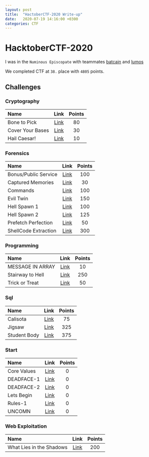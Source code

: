 ```yaml
---
layout: post
title:  "HactoberCTF-2020 Write-up"
date:   2020-07-19 14:16:00 +0300
categories: CTF
---
```

# HacktoberCTF-2020
I was in the `Numinous Episcopate` with teammates [batcain](http://github.com/batcain/) and [lumos](https://github.com/nurpabuccu)

We completed CTF at `38.` place with `4805` points.

## Challenges
### Cryptography
|               Name               |           Link          |  Points  |
| :--------------------| :-------------:  | :-------:|
|  Bone to Pick   | [Link](https://github.com/ebubekirtrkr/write-ups/blob/master/hacktoberCTF-2020/Cryptography/Bone%20to%20Pick/index.md) |80|
| Cover Your Bases | [Link](https://github.com/ebubekirtrkr/write-ups/blob/master/hacktoberCTF-2020/Cryptography/Cover%20Your%20Bases/index.md) |30|
| Hail Caesar! | [Link](https://github.com/ebubekirtrkr/write-ups/blob/master/hacktoberCTF-2020/Cryptography/Hail%20Caesar!/index.md) |10|

### Forensics
|               Name               |           Link          |  Points  |
| :--------------------| :-------------:  | :-------:|
| Bonus/Public Service   | [Link](https://github.com/ebubekirtrkr/write-ups/blob/master/hacktoberCTF-2020/Forensics/Bonus/Public%20Service/index.md) |100|
| Captured Memories | [Link](https://github.com/ebubekirtrkr/write-ups/blob/master/hacktoberCTF-2020/Forensics/Captured%20Memories/index.md) |30|
| Commands | [Link](https://github.com/ebubekirtrkr/write-ups/blob/master/hacktoberCTF-2020/Forensics/Commands/index.md) |100|
| Evil Twin | [Link](https://github.com/ebubekirtrkr/write-ups/blob/master/hacktoberCTF-2020/Forensics/Evil%20Twin/index.md) |150|
| Hell Spawn 1 | [Link](https://github.com/ebubekirtrkr/write-ups/blob/master/hacktoberCTF-2020/Forensics/Hell%20Spawn%201/index.md) |100|
| Hell Spawn 2 | [Link](https://github.com/ebubekirtrkr/write-ups/blob/master/hacktoberCTF-2020/Forensics/Hell%20Spawn%202/index.md) |125|
| Prefetch Perfection | [Link](https://github.com/ebubekirtrkr/write-ups/blob/master/hacktoberCTF-2020/Forensics/Prefetch%20Perfection/index.md) |50|
| ShellCode Extraction | [Link](https://github.com/ebubekirtrkr/write-ups/blob/master/hacktoberCTF-2020/Forensics/ShellCode%20Extraction/index.md) |300|

### Programming

|               Name               |           Link          |  Points  |
| :--------------------| :-------------:  | :-------:|
| MESSAGE IN ARRAY | [Link](https://github.com/ebubekirtrkr/write-ups/blob/master/hacktoberCTF-2020/Programming/MESSAGE%20IN%20ARRAY/index.md) |10|
| Stairway to Hell | [Link](https://github.com/ebubekirtrkr/write-ups/blob/master/hacktoberCTF-2020/Programming/Stairway%20to%20Hell/index.md) |250|
| Trick or Treat | [Link](https://github.com/ebubekirtrkr/write-ups/blob/master/hacktoberCTF-2020/Programming/Trick%20or%20Treat/index.md) |50|

### Sql

|               Name               |           Link          |  Points  |
| :--------------------| :-------------:  | :-------:|
| Calisota | [Link](https://github.com/ebubekirtrkr/write-ups/blob/master/hacktoberCTF-2020/Sql/Calisota/index.md) |75|
| Jigsaw | [Link](https://github.com/ebubekirtrkr/write-ups/blob/master/hacktoberCTF-2020/Sql/Jigsaw/index.md) |325|
| Student Body | [Link](https://github.com/ebubekirtrkr/write-ups/blob/master/hacktoberCTF-2020/Sql/Student%20Body/index.md) |375|

### Start
|               Name               |           Link          |  Points  |
| :--------------------| :-------------:  | :-------:|
| Core Values | [Link](https://github.com/ebubekirtrkr/write-ups/blob/master/hacktoberCTF-2020/Start/Core%20Values.md) |0|
| DEADFACE-1 | [Link](https://github.com/ebubekirtrkr/write-ups/blob/master/hacktoberCTF-2020/Start/DEADFACE-1.md) |0|
| DEADFACE-2 | [Link](https://github.com/ebubekirtrkr/write-ups/blob/master/hacktoberCTF-2020/Start/DEADFACE-2.md) |0|
| Lets Begin | [Link](https://github.com/ebubekirtrkr/write-ups/blob/master/hacktoberCTF-2020/Start/Lets%20Begin.md) |0|
| Rules-1 | [Link](https://github.com/ebubekirtrkr/write-ups/blob/master/hacktoberCTF-2020/Start/Rules-1.md) |0|
| UNCOMN | [Link](https://github.com/ebubekirtrkr/write-ups/blob/master/hacktoberCTF-2020/Start/UNCOMN.md) |0|
### Web Exploitation
|               Name               |           Link          |  Points  |
| :--------------------| :-------------:  | :-------:|
| What Lies in the Shadows | [Link](https://github.com/ebubekirtrkr/write-ups/blob/master/hacktoberCTF-2020/Web%20Exploitation/What%20Lies%20in%20the%20Shadows/index.md) |200|
